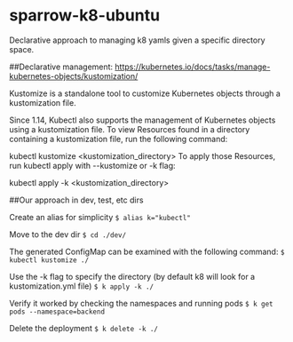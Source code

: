 # sparrow-k8-ubuntu
Declarative approach to managing k8 yamls given a specific directory space. 

##Declarative management:
	https://kubernetes.io/docs/tasks/manage-kubernetes-objects/kustomization/

Kustomize is a standalone tool to customize Kubernetes objects through a kustomization file.

Since 1.14, Kubectl also supports the management of Kubernetes objects using a kustomization file. To view Resources found in a directory containing a kustomization file, run the following command:

kubectl kustomize <kustomization_directory>
To apply those Resources, run kubectl apply with --kustomize or -k flag:

kubectl apply -k <kustomization_directory>

##Our approach in dev, test, etc dirs

Create an alias for simplicity
`$ alias k="kubectl"`

Move to the dev dir
`$ cd ./dev/`

The generated ConfigMap can be examined with the following command:
`$ kubectl kustomize ./`

Use the -k flag to specify the directory (by default k8 will look for a kustomization.yml file)
`$ k apply -k ./`

Verify it worked by checking the namespaces and running pods 
`$ k get pods --namespace=backend`

Delete the deployment
`$ k delete -k ./`


